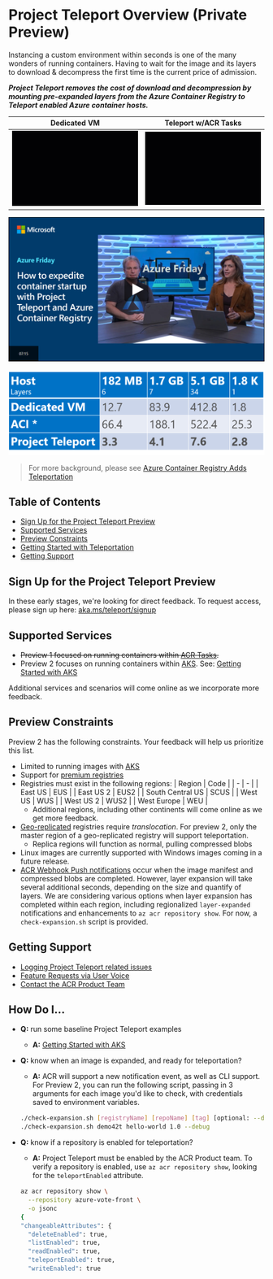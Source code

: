 # Project Teleport Overview (Private Preview)

Instancing a custom environment within seconds is one of the many wonders of running containers. Having to wait for the image and its layers to download & decompress the first time is the current price of admission.

***Project Teleport removes the cost of download and decompression by mounting pre-expanded layers from the Azure Container Registry to Teleport enabled Azure container hosts.***

|Dedicated VM|Teleport w/ACR Tasks |
|-|-|
|![](./media/vm-aci.gif)|![](./media/tasks-aci.gif)|

[![](./media/AzureFridayTeleportPreviewThumb.png)](https://channel9.msdn.com/Shows/Azure-Friday/How-to-expedite-container-startup-with-Project-Teleport-and-Azure-Container-Registry/player#time=21s)

![](./media/teleport-metrics.png)
> For more background, please see [Azure Container Registry Adds Teleportation][teleport-blog-post]

## Table of Contents

- [Sign Up for the Project Teleport Preview](#sign-up-for-the-project-teleport-preview)
- [Supported Services](#supported-services)
- [Preview Constraints](#preview-constraints)
- [Getting Started with Teleportation](./getting-started.md)
- [Getting Support](#getting-support)

## Sign Up for the Project Teleport Preview

In these early stages, we're looking for direct feedback. To request access, please sign up here: [aka.ms/teleport/signup][signup]

## Supported Services

- ~~Preview 1 focused on running containers within [ACR Tasks][acr-tasks].~~
- Preview 2 focuses on running containers within [AKS][aks]. See: [Getting Started with AKS][aks-getting-started]

Additional services and scenarios will come online as we incorporate more feedback.

## Preview Constraints

Preview 2 has the following constraints. Your feedback will help us prioritize this list.

- Limited to running images with [AKS][aks-getting-started]
- Support for [premium registries][acr-tiers]
- Registries must exist in the following regions:
    | Region | Code |
    | - | - |
    | East US | EUS |
    | East US 2 | EUS2 |
    | South Central US | SCUS |
    | West US | WUS |
    | West US 2 | WUS2 |
    | West Europe | WEU |
  - Additional regions, including other continents will come online as we get more feedback.
- [Geo-replicated](https://aka.ms/acr/geo-replication) registries require *translocation*. For preview 2, only the master region of a geo-replicated registry will support teleportation.
  - Replica regions will function as normal, pulling compressed blobs
- Linux images are currently supported with Windows images coming in a future release.
- [ACR Webhook Push notifications][webhooks] occur when the image manifest and compressed blobs are completed. However, layer expansion will take several additional seconds, depending on the size and quantify of layers. We are considering various options when layer expansion has completed within each region, including regionalized `layer-expanded` notifications and enhancements to `az acr repository show`. For now, a `check-expansion.sh` script is provided.

## Getting Support

- [Logging Project Teleport related issues](https://github.com/AzureCR/teleport/issues)
- [Feature Requests via User Voice](https://aka.ms/acr/uservoice)
- [Contact the ACR Product Team](https://github.com/Azure/acr/blob/master/README.md#providing-feedback)

## How Do I...

- **Q:** run some baseline Project Teleport examples
  - **A:** [Getting Started with AKS][aks-getting-started]
- **Q:** know when an image is expanded, and ready for teleportation?
  - **A:** ACR will support a new notification event, as well as CLI support. For Preview 2, you can run the following script, passing in 3 arguments for each image you'd like to check, with credentials saved to environment variables.

  ```sh
  ./check-expansion.sh [registryName] [repoName] [tag] [optional: --debug]
  ./check-expansion.sh demo42t hello-world 1.0 --debug
  ```

- **Q:** know if a repository is enabled for teleportation?
  - **A:** Project Teleport must be enabled by the ACR Product team. To verify a repository is enabled, use `az acr repository show`, looking for the `teleportEnabled` attribute.

  ```sh
  az acr repository show \
    --repository azure-vote-front \
    -o jsonc
  {
  "changeableAttributes": {
    "deleteEnabled": true,
    "listEnabled": true,
    "readEnabled": true,
    "teleportEnabled": true,
    "writeEnabled": true
  ```

[acr-import]:           https://aka.ms/acr/import
[acr-tiers]:            https://aka.ms/acr/tiers
[aks]:                  https://azure.microsoft.com/services/kubernetes-service/
[aks-getting-started]:  ./aks-getting-started.md
[cloud-shell]:          https://shell.azure.com
[signup]:               https://aka.ms/teleport/signup
[support]:              https://github.com/azurecr/teleport/blob/master/README.md#getting-support
[teleport-blog-post]:   https://stevelasker.blog/2019/10/29/azure-container-registry-teleportation/
[acr-tasks]:            https://aka.ms/acr/tasks
[webhooks]:             https://docs.microsoft.com/en-us/azure/container-registry/container-registry-webhook
